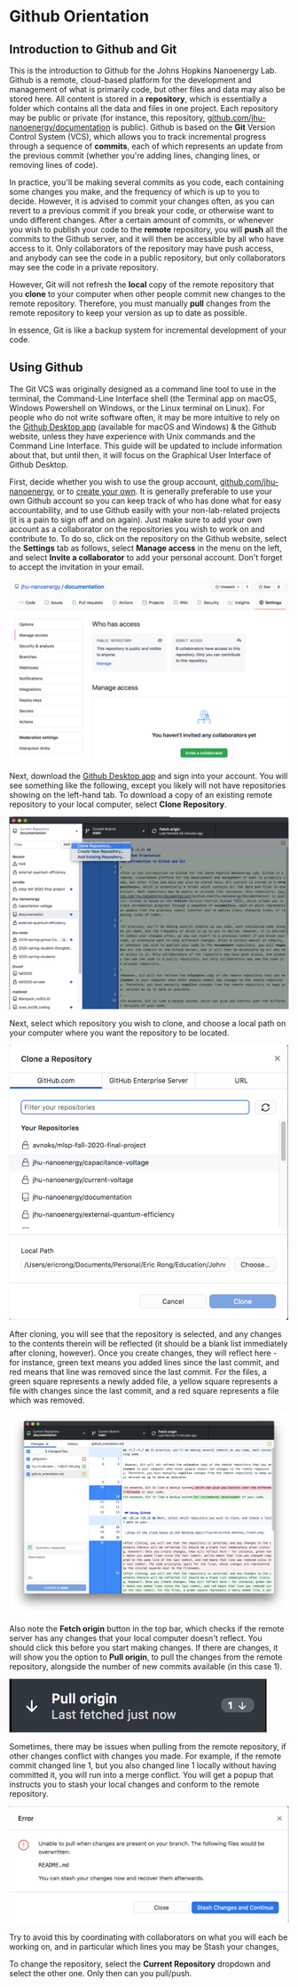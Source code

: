 # Github Orientation 
## Introduction to Github and Git

This is the introduction to Github for the Johns Hopkins Nanoenergy Lab. Github is a remote, cloud-based platform for the development and management of what is primarily code, but other files and data may also be stored here. All content is stored in a **repository**, which is essentially a folder which contains all the data and files in one project. Each repository may be public or private (for instance, this repository, [github.com/jhu-nanoenergy/documentation](https://www.github.com/jhu-nanoenergy/documentation) is public). Github is based on the **Git** Version Control System (VCS), which allows you to track incremental progress through a sequence of **commits**, each of which represents an update from the previous commit (whether you're adding lines, changing lines, or removing lines of code).

In practice, you'll be making several commits as you code, each containing some changes you make, and the frequency of which is up to you to decide. However, it is advised to commit your changes often, as you can revert to a previous commit if you break your code, or otherwise want to undo different changes. After a certain amount of commits, or whenever you wish to publish your code to the **remote** repository, you will **push** all the commits to the Github server, and it will then be accessible by all who have access to it. Only collaborators of the repository may have push access, and anybody can see the code in a public repository, but only collaborators may see the code in a private repository.

However, Git will not refresh the **local** copy of the remote repository that you **clone** to your computer when other people commit new changes to the remote repository. Therefore, you must manually **pull** changes from the remote repository to keep your version as up to date as possible.

In essence, Git is like a backup system for incremental development of your code.


## Using Github

The Git VCS was originally designed as a command line tool to use in the terminal, the Command-Line Interface shell (the Terminal app on macOS, Windows Powershell on Windows, or the Linux terminal on Linux). For people who do not write software often, it may be more intuitive to rely on the [Github Desktop app](https://desktop.github.com/) (available for macOS and Windows) & the Github website, unless they have experience with Unix commands and the Command Line Interface. This guide will be updated to include information about that, but until then, it will focus on the Graphical User Interface of Github Desktop.
<!-- This is a comment, and just a reminder to remove this part once you introduce the CLI commands
-->

First, decide whether you wish to use the group account, [github.com/jhu-nanoenergy](https://www.github.com/jhu-nanoenergy), or to [create your own](https://www.github.com). It is generally preferable to use your own Github account so you can keep track of who has done what for easy accountability, and to use Github easily with your non-lab-related projects (it is a pain to sign off and on again). Just make sure to add your own account as a collaborator on the repositories you wish to work on and contribute to. To do so, click on the repository on the Github website, select the **Settings** tab as follows, select **Manage access** in the menu on the left, and select **Invite a collaborator** to add your personal account. Don't forget to accept the invitation in your email.

![View of the repository jhu-nanoenergy/documentation on github.com](/figures/repo_view.png)

Next, download the [Github Desktop app](https://desktop.github.com) and sign into your account. You will see something like the following, except you likely will not have repositories showing on the left-hand tab. To download a copy of an existing remote repository to your local computer, select **Clone Repository**.

![View of the Github Desktop app](/figures/github_desktop_clone.png)

Next, select which repository you wish to clone, and choose a local path on your computer where you want the repository to be located.

![View of the clone popup on the Desktop app](/figures/github_desktop_clone2.png)

After cloning, you will see that the repository is selected, and any changes to the contents therein will be reflected (it should be a blank list immediately after cloning, however). Once you create changes, they will reflect here - for instance, green text means you added lines since the last commit, and red means that line was removed since the last commit. For the files, a green square represents a newly added file, a yellow square represents a file with changes since the last commit, and a red square represents a file which was removed.

![View of the repository](/figures/github_desktop_deltas.png)

Also note the **Fetch origin** button in the top bar, which checks if the remote server has any changes that your local computer doesn't reflect. You should click this before you start making changes. If there are changes, it will show you the option to **Pull origin**, to pull the changes from the remote repository, alongside the number of new commits available (in this case 1).

![View of the Pull origin option](/figures/github_desktop_pull_origin.png)

Sometimes, there may be issues when pulling from the remote repository, if other changes conflict with changes you made. For example, if the remote commit changed line 1, but you also changed line 1 locally without having committed it, you will run into a merge conflict. You will get a popup that instructs you to stash your local changes and conform to the remote repository.

![View of the popup to stash your changes](/figures/github_desktop_stash.png)

Try to avoid this by coordinating with collaborators on what you will each be working on, and in particular which lines you may be Stash your changes, 

To change the repository, select the **Current Repository** dropdown and select the other one. Only then can you pull/push.
